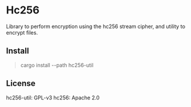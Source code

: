# Hc256

Library to perform encryption using the hc256 stream cipher, and utility to encrypt files.

## Install

> cargo install --path hc256-util

## License

hc256-util: GPL-v3 hc256: Apache 2.0